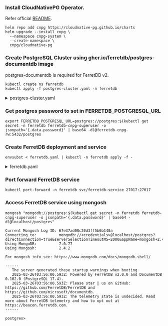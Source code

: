 ### Install CloudNativePG Operator.

Refer official [README](https://cloudnative-pg.io/charts).

```shell
helm repo add cnpg https://cloudnative-pg.github.io/charts
helm upgrade --install cnpg \
  --namespace cnpg-system \
  --create-namespace \
  cnpg/cloudnative-pg
```

### Create PostgreSQL Cluster using ghcr.io/ferretdb/postgres-documentdb image

postgres-documentdb is required for FerretDB v2.

```shell
kubectl create ns ferretdb
kubectl apply -f postgres-cluster.yaml -n ferretdb
```

<details>

<summary>postgres-cluster.yaml</summary>

```yaml
apiVersion: postgresql.cnpg.io/v1
kind: Cluster
metadata:
  name: ferretdb-cnpg
  labels:
    app.kubernetes.io/component: database
    app.kubernetes.io/version: 17.0-bookworm
spec:
  instances: 3
  description: "ferretdb DB"
  imageName: "ghcr.io/ferretdb/postgres-documentdb:17-0.102.0-ferretdb-2.0.0"

  primaryUpdateStrategy: unsupervised
  postgresGID: 999
  postgresUID: 999
  enableSuperuserAccess: true
  postgresql:
    shared_preload_libraries:
      - pg_cron
      - pg_documentdb_core
      - pg_documentdb
      - pg_stat_statements

    parameters:
      cron.database_name: "postgres"

  bootstrap:
    initdb:
      postInitSQL:
        - "CREATE EXTENSION IF NOT EXISTS pg_cron;"
        - "CREATE EXTENSION IF NOT EXISTS postgis;"
        - "CREATE EXTENSION IF NOT EXISTS vector;"
        - "CREATE EXTENSION IF NOT EXISTS tsm_system_rows;"
        - "CREATE EXTENSION IF NOT EXISTS rum;"
        - "CREATE EXTENSION IF NOT EXISTS documentdb CASCADE;"

  storage:
    storageClass: local-path
    size: 20Gi

  walStorage:
    storageClass: local-path
    size: 20Gi

  monitoring:
    enablePodMonitor: false

  # see https://cloudnative-pg.io/documentation/1.22/kubernetes_upgrade/
  nodeMaintenanceWindow:
    reusePVC: false # rebuild from other replica instead
```

</details>

### Get postgres password to set in FERRETDB_POSTGRESQL_URL

```shell
export FERRETDB_POSTGRESQL_URL=postgres://postgres:$(kubectl get secret -n ferretdb ferretdb-cnpg-superuser -o jsonpath='{.data.password}' | base64 -d)@ferretdb-cnpg-rw:5432/postgres
```

### Create FerretDB deployment and service

```shell
envsubst < ferretdb.yaml | kubectl -n ferretdb apply -f -
```

<details>

<summary>ferretdb.yaml</summary>

```yaml
apiVersion: apps/v1
kind: Deployment
metadata:
  name: ferretdb
spec:
  replicas: 1
  selector:
    matchLabels:
      app: ferretdb
  template:
    metadata:
      labels:
        app: ferretdb
    spec:
      containers:
        - name: ferretdb
          image: ghcr.io/ferretdb/ferretdb:latest
          ports:
            - containerPort: 27017
          env:
            - name: FERRETDB_POSTGRESQL_URL
              value: ${FERRETDB_POSTGRESQL_URL}
---
apiVersion: v1
kind: Service
metadata:
  name: ferretdb-service
spec:
  selector:
    app: ferretdb
  ports:
    - name: mongo
      protocol: TCP
      port: 27017
      targetPort: 27017
```

</details>

### Port forward FerretDB service

```shell
kubectl port-forward -n ferretdb svc/ferretdb-service 27017:27017
```

### Access FerretDB service using mongosh

```shell
mongosh "mongodb://postgres:$(kubectl get secret -n ferretdb ferretdb-cnpg-superuser -o jsonpath='{.data.password}' | base64 -d)@localhost/postgres"

Current Mongosh Log ID: 67e37ad08c20d3ff5b6b140a
Connecting to:          mongodb://<credentials>@localhost/postgres?directConnection=true&serverSelectionTimeoutMS=2000&appName=mongosh+2.4.2
Using MongoDB:          7.0.77
Using Mongosh:          2.4.2

For mongosh info see: https://www.mongodb.com/docs/mongodb-shell/

------
   The server generated these startup warnings when booting
   2025-03-26T03:56:00.593Z: Powered by FerretDB v2.0.0 and DocumentDB 0.102.0 (PostgreSQL 17.4).
   2025-03-26T03:56:00.593Z: Please star 🌟 us on GitHub: https://github.com/FerretDB/FerretDB and https://github.com/microsoft/documentdb.
   2025-03-26T03:56:00.593Z: The telemetry state is undecided. Read more about FerretDB telemetry and how to opt out at https://beacon.ferretdb.com.
------

postgres>
```
